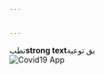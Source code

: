 ```yaml
---


---
```


<p>تطب<strong>strong text</strong>يق توعية<br>
<img src="https://i.ibb.co/KVj36gT/final-Image.png" alt="Covid19 App"></p>

